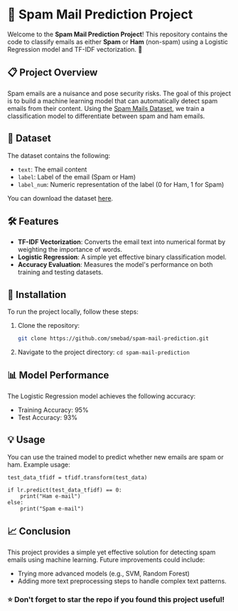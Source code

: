 # 📧 Spam Mail Prediction Project

Welcome to the **Spam Mail Prediction Project**! This repository contains the code to classify emails as either **Spam** or **Ham** (non-spam) using a Logistic Regression model and TF-IDF vectorization. 📨

## 📋 Project Overview

Spam emails are a nuisance and pose security risks. The goal of this project is to build a machine learning model that can automatically detect spam emails from their content. Using the [Spam Mails Dataset](https://www.kaggle.com/datasets/venky73/spam-mails-dataset), we train a classification model to differentiate between spam and ham emails.

## 📂 Dataset

The dataset contains the following:
- `text`: The email content
- `label`: Label of the email (Spam or Ham)
- `label_num`: Numeric representation of the label (0 for Ham, 1 for Spam)

You can download the dataset [here](https://www.kaggle.com/datasets/venky73/spam-mails-dataset).

## 🛠️ Features

- **TF-IDF Vectorization**: Converts the email text into numerical format by weighting the importance of words.
- **Logistic Regression**: A simple yet effective binary classification model.
- **Accuracy Evaluation**: Measures the model's performance on both training and testing datasets.

## 🚀 Installation

To run the project locally, follow these steps:

1. Clone the repository:
   ```bash
   git clone https://github.com/smebad/spam-mail-prediction.git
   ```
2. Navigate to the project directory:
  ``` cd spam-mail-prediction ```

## 📊 Model Performance
The Logistic Regression model achieves the following accuracy:

* Training Accuracy: 95%
* Test Accuracy: 93%

 ## 💡 Usage
You can use the trained model to predict whether new emails are spam or ham. Example usage:
``` test_data = ['Subject: hpl nom for january 9 , 2001 ( see attached file : hplnol 09 . xls )']
test_data_tfidf = tfidf.transform(test_data)

if lr.predict(test_data_tfidf) == 0:
    print("Ham e-mail")
else:
    print("Spam e-mail")
```
## 📈 Conclusion
This project provides a simple yet effective solution for detecting spam emails using machine learning. Future improvements could include:

* Trying more advanced models (e.g., SVM, Random Forest)
* Adding more text preprocessing steps to handle complex text patterns.

### ⭐ Don't forget to star the repo if you found this project useful!

